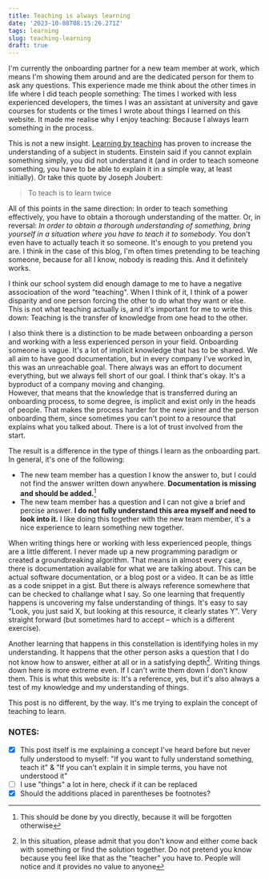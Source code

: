 ```yaml
---
title: Teaching is always learning
date: '2023-10-08T08:15:26.271Z'
tags: learning
slug: teaching-learning
draft: true
---
```


I'm currently the onboarding partner for a new team member at work, which means I'm showing them around and are the dedicated person for them to ask any questions. This experience made me think about the other times in life where I did teach people something: The times I worked with less experienced developers, the times I was an assistant at university and gave courses for students or the times I wrote about things I learned on this website. It made me realise why I enjoy teaching: Because I always learn something in the process.

This is not a new insight. [Learning by teaching](https://en.wikipedia.org/wiki/Learning_by_teaching) has proven to increase the understanding of a subject in students. Einstein said if you cannot explain something simply, you did not understand it (and in order to teach someone something, you have to be able to explain it in a simple way, at least initially). Or take this quote by Joseph Joubert:

> To teach is to learn twice

All of this points in the same direction: In order to teach something effectively, you have to obtain a thorough understanding of the matter. Or, in reversal: _In order to obtain a thorough understanding of something, bring yourself in a situation where you have to teach it to somebody_. You don't even have to actually teach it so someone. It's enough to you pretend you are. I think in the case of this blog, I'm often times pretending to be teaching someone, because for all I know, nobody is reading this. And it definitely works.

I think our school system did enough damage to me to have a negative associoation of the word "teaching". When I think of it, I think of a power disparity and one person forcing the other to do what they want or else. This is not what teaching actually is, and it's important for me to write this down: Teaching is the transfer of knowledge from one head to the other.

I also think there is a distinction to be made between onboarding a person and working with a less experienced person in your field. Onboarding someone is vague. It's a lot of implicit knowledge that has to be shared. We all aim to have good documentation, but in every company I've worked in, this was an unreachable goal. There always was an effort to document everything, but we always fell short of our goal. I think that's okay. It's a byproduct of a company moving and changing.  
However, that means that the knowledge that is transferred during an onboarding process, to some degree, is implicit and exist only in the heads of people. That makes the process harder for the new joiner and the person onboarding them, since sometimes you can't point to a resource that explains what you talked about. There is a lot of trust involved from the start.

The result is a difference in the type of things I learn as the onboarding part. In general, it's one of the following:  

- The new team member has a question I know the answer to, but I could not find the answer written down anywhere. **Documentation is missing and should be added.**[^1] 
- The new team member has a question and I can not give a brief and percise answer. **I do not fully understand this area myself and need to look into it.** I like doing this together with the new team member, it's a nice experience to learn something new together.

When writing things here or working with less experienced people, things are a little different. I never made up a new programming paradigm or created a groundbreaking algorithm. That means in almost every case, there is documentation available for what we are talking about. This can be actual software documentation, or a blog post or a video. It can be as little as a code snippet in a gist. But there is always reference somewhere that can be checked to challange what I say. So one learning that frequently happens is uncovering my false understanding of things. It's easy to say "Look, you just said X, but looking at this resource, it clearly states Y". Very straight forward (but sometimes hard to accept – which is a different exercise).

Another learning that happens in this constellation is identifying holes in my understanding. It happens that the other person asks a question that I do not know how to answer, either at all or in a satisfying depth[^2]. Writing things down here is more extreme even. If I can't write them down I don't know them. This is what this website is: It's a reference, yes, but it's also always a test of my knowledge and my understanding of things.

This post is no different, by the way. It's me trying to explain the concept of teaching to learn.



### NOTES:
- [x] This post itself is me explaining a concept I've heard before but never fully understood to myself: "If you want to fully understand something, teach it" & "If you can't explain it in simple terms, you have not understood it"
- [ ] I use "things" a lot in here, check if it can be replaced
- [x] Should the additions placed in parentheses be footnotes?

[^1]: This should be done by you directly, because it will be forgotten otherwise
[^2]: In this situation, please admit that you don't know and either come back with something or find the solution together. Do not pretend you know because you feel like that as the "teacher" you have to. People will notice and it provides no value to anyone

